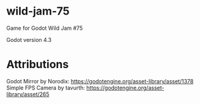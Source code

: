 # wild-jam-75
Game for Godot Wild Jam #75

Godot version 4.3

# Attributions

Godot Mirror by Norodix: https://godotengine.org/asset-library/asset/1378
Simple FPS Camera by tavurth: https://godotengine.org/asset-library/asset/265
